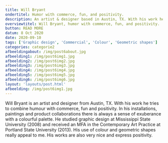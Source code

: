 ```yaml
---
title: Will Bryant
ondertitel: Humor with commerce, fun, and positivity.
description: An artist & designer based in Austin, TX. With his work he tries to combine humour with commerce, fun and positivity. In his installations, paintings and product collaborations there is always a sense of exuberance with a colourful palette.
overviewtitel: Will Bryant, humor with commerce, fun, and positivity.
button: READ MORE
datum: 8 Oct 2020
date: 2020-09-10
tags: ['Graphic design', 'Commercial', 'Colour', 'Geometric shapes']
categories: categorie2
afbeeldingabout: /img/post6about.jpg
afbeelding1: /img/post6img1.jpg
afbeelding2: /img/post6img2.jpg
afbeelding3: /img/post6img3.jpg
afbeelding4: /img/post6img4.jpg
afbeelding5: /img/post6img5.jpg
afbeelding6: /img/post6img6.jpg
layout: 'layouts/post.html'
afbeelding: /img/post6img1.jpg
---
```


Will Bryant is an artist and designer from Austin, TX. With his work he tries to combine humour with commerce, fun and positivity. In his installations, paintings and product collaborations there is always a sense of exuberance with a colourful palette. He studied graphic design at Mississippi State University (2008) and received an MFA in the Contemporary Art Practice at Portland State University (2013). His use of colour and geometric shapes really appeal to me. His works are also very nice and express positivity.
